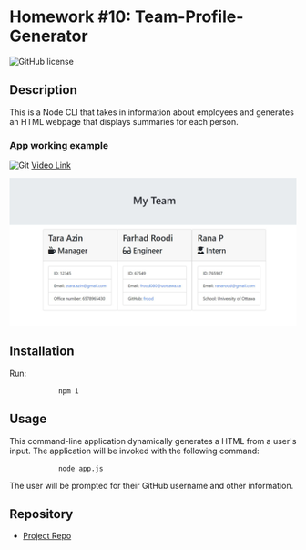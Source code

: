 # Homework #10: Team-Profile-Generator

![GitHub license](https://img.shields.io/badge/Made%20by-%40tarazin-pink)

## Description

This is a Node CLI that takes in information about employees and generates an HTML webpage that displays summaries for each person. 

### App working example

![Git](file.gif)
[Video Link](https://drive.google.com/file/d/1ACN16ZtVlE6LCpo3I6FqRqkGz-EcP6DB/view?usp=sharing)

![Foto1](Capture1.JPG)

## Installation
Run:

                npm i

## Usage

This command-line application dynamically generates a HTML from a user's input. The application will be invoked with the following command:

                node app.js

The user will be prompted for their GitHub username and other information.


## Repository

- [Project Repo](https://github.com/tarazin/Team-Profile-Generator)
